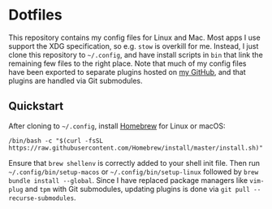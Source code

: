 # Dotfiles
This repository contains my config files for Linux and Mac. Most apps
I use support the XDG specification, so e.g. `stow` is overkill for me.
Instead, I just clone this repository to `~/.config`, and have install
scripts in `bin` that link the remaining few files to the right place.
Note that much of my config files have been exported to separate plugins
hosted on [my GitHub][1], and that plugins are handled via Git submodules.

## Quickstart
After cloning to `~/.config`, install [Homebrew][2] for Linux or macOS:

    /bin/bash -c "$(curl -fsSL https://raw.githubusercontent.com/Homebrew/install/master/install.sh)"

Ensure that `brew shellenv` is correctly added to your shell init file.
Then run `~/.config/bin/setup-macos` or `~/.config/bin/setup-linux`
followed by `brew bundle install --global`. Since I have replaced
package managers like `vim-plug` and `tpm` with Git submodules,
updating plugins is done via `git pull --recurse-submodules`.

[1]: https://github.com/jabirali?tab=repositories&type=source
[2]: https://brew.sh/
